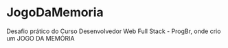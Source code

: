 # JogoDaMemoria
Desafio prático do Curso Desenvolvedor Web Full Stack - ProgBr, onde crio um JOGO DA MEMÓRIA
